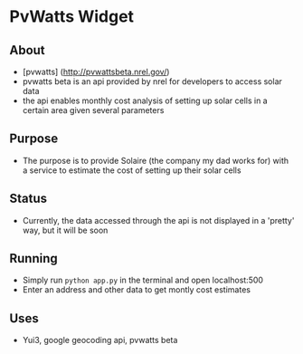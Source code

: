 PvWatts Widget
==============

## About
  * [pvwatts] (http://pvwattsbeta.nrel.gov/)
  * pvwatts beta is an api provided by nrel for developers to access solar data
  * the api enables monthly cost analysis of setting up solar cells in a certain area given several parameters

## Purpose
  * The purpose is to provide Solaire (the company my dad works for) with a service to estimate the cost of setting up their solar cells

## Status
  * Currently, the data accessed through the api is not displayed in a 'pretty' way, but it will be soon

## Running
  * Simply run `python app.py` in the terminal and open localhost:500
  * Enter an address and other data to get montly cost estimates

## Uses
  * Yui3, google geocoding api, pvwatts beta

